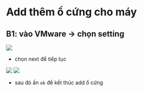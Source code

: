 <a name ="Add thêm ổ cúng cho máy">

# Add thêm ổ cứng cho máy

## B1: vào VMware -> chọn setting
<img src="https://imgur.com/yfzxbqL.jpg">

- chọn next để tiếp tục

<img src="https://imgur.com/4oqchgY.jpg">

<img src="https://imgur.com/YwYF0Lm.jpg">

- sau đó ấn `ok` để kết thúc add ổ cứng